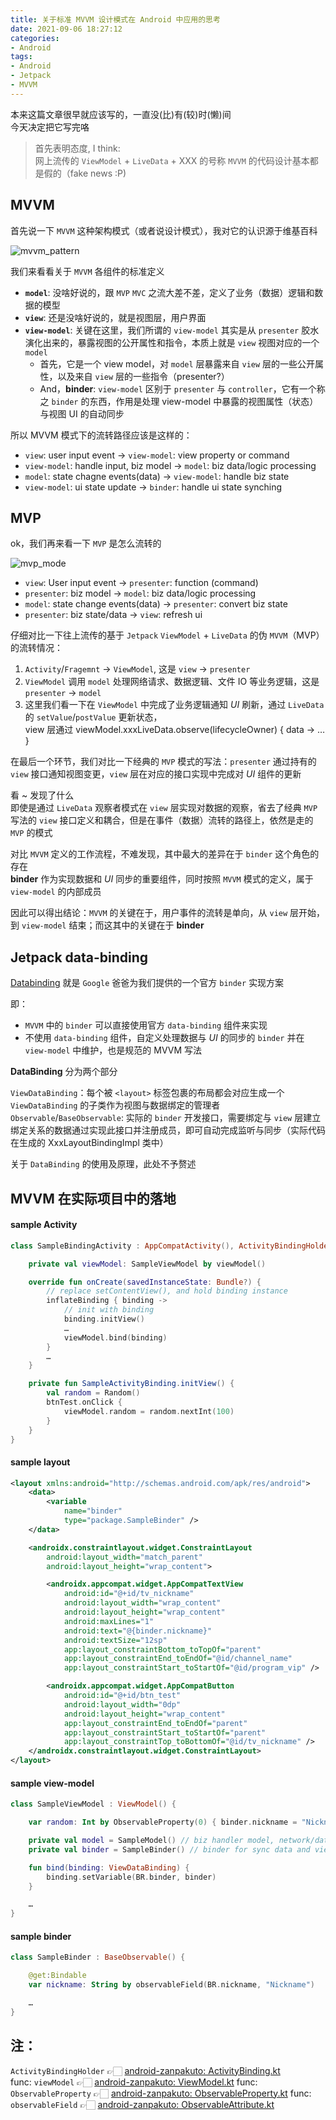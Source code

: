 ```yaml
---
title: 关于标准 MVVM 设计模式在 Android 中应用的思考
date: 2021-09-06 18:27:12
categories:
- Android
tags:
- Android
- Jetpack
- MVVM
---
```


本来这篇文章很早就应该写的，一直没(比)有(较)时(懒)间  
今天决定把它写完咯

> 首先表明态度, I think:  
> 网上流传的 `ViewModel` + `LiveData` + XXX 的号称 `MVVM` 的代码设计基本都是假的（fake news :P)

<!-- more -->

MVVM
---

首先说一下 `MVVM` 这种架构模式（或者说设计模式），我对它的认识源于维基百科  

![mvvm_pattern](wiki_mvvm_pattern.png)

我们来看看关于 `MVVM` 各组件的标准定义

- __`model`__: 没啥好说的，跟 `MVP` `MVC` 之流大差不差，定义了业务（数据）逻辑和数据的模型
- __`view`__: 还是没啥好说的，就是视图层，用户界面
- __`view-model`__: 关键在这里，我们所谓的 `view-model` 其实是从 `presenter` 胶水演化出来的，暴露视图的公开属性和指令，本质上就是 `view` 视图对应的一个 `model`  
  - 首先，它是一个 view model，对 `model` 层暴露来自 `view` 层的一些公开属性，以及来自 `view` 层的一些指令（presenter?）
  - And，__binder__:
    `view-model` 区别于 `presenter` 与 `controller`，它有一个称之 `binder` 的东西，作用是处理 view-model 中暴露的视图属性（状态）与视图 UI 的自动同步

所以 MVVM 模式下的流转路径应该是这样的：
- `view`: user input event -> `view-model`: view property or command
- `view-model`: handle input, biz model -> `model`: biz data/logic processing
- `model`: state chagne events(data) -> `view-model`: handle biz state
- `view-model`: ui state update -> `binder`: handle ui state synching

MVP
---

ok，我们再来看一下 `MVP` 是怎么流转的

![mvp_mode](mvp_mode.png)

- `view`: User input event -> `presenter`: function (command)
- `presenter`: biz model -> `model`: biz data/logic processing
- `model`: state change events(data) -> `presenter`: convert biz state
- `presenter`: biz state/data -> `view`: refresh ui

仔细对比一下往上流传的基于 `Jetpack` `ViewModel` + `LiveData` 的伪 `MVVM`（MVP）的流转情况：

1. `Activity`/`Fragemnt` -> `ViewModel`, 这是 `view` -> `presenter`
2. `ViewModel` 调用 `model` 处理网络请求、数据逻辑、文件 IO 等业务逻辑，这是 `presenter` -> `model`
3. 这里我们看一下在 `ViewModel` 中完成了业务逻辑通知 _UI_ 刷新，通过 `LiveData` 的 `setValue`/`postValue` 更新状态，  
view 层通过 viewModel.xxxLiveData.observe(lifecycleOwner) { data -> … }

在最后一个环节，我们对比一下经典的 `MVP` 模式的写法：`presenter` 通过持有的 `view` 接口通知视图变更，`view` 层在对应的接口实现中完成对 _UI_ 组件的更新

看 ~ 发现了什么  
即使是通过 `LiveData` 观察者模式在 `view` 层实现对数据的观察，省去了经典 `MVP` 写法的 `view` 接口定义和耦合，但是在事件（数据）流转的路径上，依然是走的 `MVP` 的模式  

对比 `MVVM` 定义的工作流程，不难发现，其中最大的差异在于 `binder` 这个角色的存在  
__binder__ 作为实现数据和 _UI_ 同步的重要组件，同时按照 `MVVM` 模式的定义，属于 `view-model` 的内部成员  

因此可以得出结论：`MVVM` 的关键在于，用户事件的流转是单向，从 `view` 层开始，到 `view-model` 结束；而这其中的关键在于 __binder__

Jetpack data-binding
---

[Databinding](https://developer.android.com/jetpack/androidx/releases/databinding) 就是 `Google` 爸爸为我们提供的一个官方 `binder` 实现方案

即：
- `MVVM` 中的 `binder` 可以直接使用官方 `data-binding` 组件来实现
- 不使用 `data-binding` 组件，自定义处理数据与 _UI_ 的同步的 `binder` 并在 `view-model` 中维护，也是规范的 MVVM 写法

__DataBinding__ 分为两个部分

`ViewDataBinding`：每个被 `<layout>` 标签包裹的布局都会对应生成一个 `ViewDataBinding` 的子类作为视图与数据绑定的管理者
`Observable`/`BaseObservable`: 实际的 `binder` 开发接口，需要绑定与 `view` 层建立绑定关系的数据通过实现此接口并注册成员，即可自动完成监听与同步（实际代码在生成的 XxxLayoutBindingImpl 类中）

关于 `DataBinding` 的使用及原理，此处不予赘述

MVVM 在实际项目中的落地
---

#### sample Activity

```kotlin
class SampleBindingActivity : AppCompatActivity(), ActivityBindingHolder<SampleActivityBinding> by ActivityBinding(R.layout.sample_activity) {

    private val viewModel: SampleViewModel by viewModel()

    override fun onCreate(savedInstanceState: Bundle?) {
        // replace setContentView(), and hold binding instance
        inflateBinding { binding ->
            // init with binding
            binding.initView()
            …
            viewModel.bind(binding)
        }
        …
    }

    private fun SampleActivityBinding.initView() {
        val random = Random()
        btnTest.onClick {
            viewModel.random = random.nextInt(100)
        }
    }
}
```

#### sample layout

```xml
<layout xmlns:android="http://schemas.android.com/apk/res/android">
    <data>
        <variable
            name="binder"
            type="package.SampleBinder" />
    </data>

    <androidx.constraintlayout.widget.ConstraintLayout
        android:layout_width="match_parent"
        android:layout_height="wrap_content">

        <androidx.appcompat.widget.AppCompatTextView
            android:id="@+id/tv_nickname"
            android:layout_width="wrap_content"
            android:layout_height="wrap_content"
            android:maxLines="1"
            android:text="@{binder.nickname}"
            android:textSize="12sp"
            app:layout_constraintBottom_toTopOf="parent"
            app:layout_constraintEnd_toEndOf="@id/channel_name"
            app:layout_constraintStart_toStartOf="@id/program_vip" />

        <androidx.appcompat.widget.AppCompatButton
            android:id="@+id/btn_test"
            android:layout_width="0dp"
            android:layout_height="wrap_content"
            app:layout_constraintEnd_toEndOf="parent"
            app:layout_constraintStart_toStartOf="parent"
            app:layout_constraintTop_toBottomOf="@id/tv_nickname" />
    </androidx.constraintlayout.widget.ConstraintLayout>
</layout>
```

#### sample view-model

```kotlin
class SampleViewModel : ViewModel() {

    var random: Int by ObservableProperty(0) { binder.nickname = "Nickname_$it" }

    private val model = SampleModel() // biz handler model, network/data/io etc.
    private val binder = SampleBinder() // binder for sync data and view state

    fun bind(binding: ViewDataBinding) {
        binding.setVariable(BR.binder, binder)
    }

    …
}
```

#### sample binder

```kotlin
class SampleBinder : BaseObservable() {

    @get:Bindable
    var nickname: String by observableField(BR.nickname, "Nickname")

    …
}
```

注：
---

`ActivityBindingHolder` 👉🏻 [android-zanpakuto: ActivityBinding.kt](https://github.com/alvince/android-zanpakuto/blob/main/databinding/src/main/java/cn/alvince/zanpakuto/databinding/ActivityBinding.kt)  
func: `viewModel` 👉🏻 [android-zanpakuto: ViewModel.kt](https://github.com/alvince/android-zanpakuto/blob/main/lifecycle/src/main/java/cn/alvince/zanpakuto/lifecycle/ViewModel.kt)
func: `ObservableProperty` 👉🏻 [android-zanpakuto: ObservableProperty.kt](https://github.com/alvince/android-zanpakuto/blob/main/core/src/main/java/cn/alvince/zanpakuto/core/property/ObservableProperty.kt)
func: `observableField` 👉🏻 [android-zanpakuto: ObservableAttribute.kt](https://github.com/alvince/android-zanpakuto/blob/main/databinding/src/main/java/cn/alvince/zanpakuto/databinding/property/ObservableAttribute.kt)
